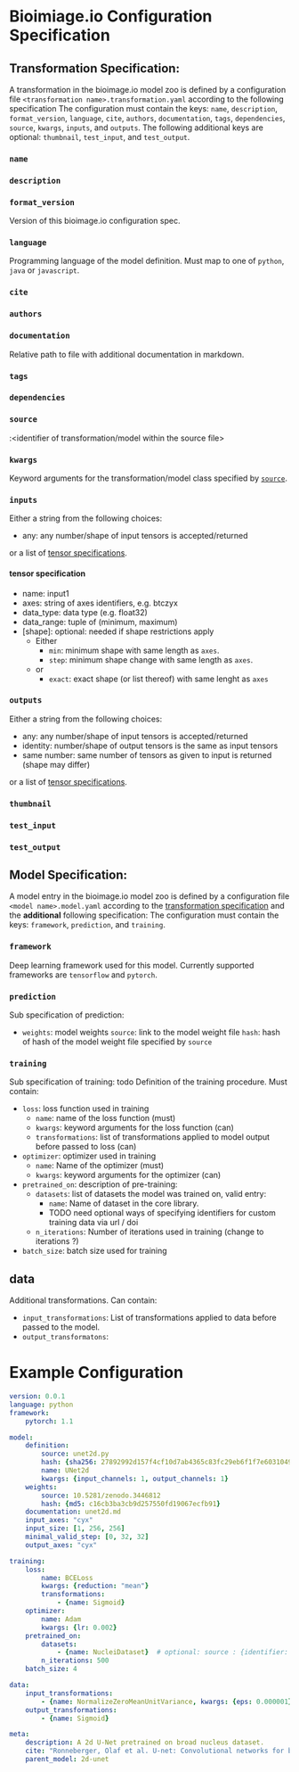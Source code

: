 # Bioimiage.io Configuration Specification

## Transformation Specification:
A transformation in the bioimage.io model zoo is defined by a configuration file `<transformation name>.transformation.yaml` according to the following specification
The configuration must contain the keys: `name`, `description`, `format_version`, `language`, `cite`, `authors`, `documentation`, `tags`, `dependencies`, `source`, `kwargs`, `inputs`, and `outputs`. The following additional keys are optional: `thumbnail`, `test_input`, and `test_output`.

### `name`
###  `description`
### `format_version`
Version of this bioimage.io configuration spec.

### `language`
Programming language of the model definition. Must map to one of `python`, `java` or `javascript`.

### `cite`

### `authors`

### `documentation`
Relative path to file with additional documentation in markdown.

### `tags`

### `dependencies`

### `source`
<relative path from config file to the implementation source file>:<identifier of transformation/model within the source file>

### `kwargs`
Keyword arguments for the transformation/model class specified by [`source`](#source).

### `inputs`
Either a string from the following choices:
  - any: any number/shape of input tensors is accepted/returned

or a list of [tensor specifications](#tensor-specification).

#### tensor specification
- name: input1
- axes: string of axes identifiers, e.g. btczyx
- data_type: data type (e.g. float32)
- data_range: tuple of (minimum, maximum)
- [shape]: optional: needed if shape restrictions apply
     - Either
       - `min`: minimum shape with same length as `axes`.
       - `step`: minimum shape change with same length as `axes`. 
     - or
       - `exact`: exact shape (or list thereof) with same lenght as `axes`

### `outputs`
Either a string from the following choices:
  - any: any number/shape of input tensors is accepted/returned
  - identity: number/shape of output tensors is the same as input tensors
  - same number: same number of tensors as given to input is returned (shape may differ)

or a list of [tensor specifications](#tensor-specification).

### `thumbnail`

### `test_input`

### `test_output`

## Model Specification:
A model entry in the bioimage.io model zoo is defined by a configuration file `<model name>.model.yaml` according to the [transformation specification](#transformation-entry) and the **additional** following specification:
The configuration must contain the keys: `framework`, `prediction`, and `training`.

### `framework`
Deep learning framework used for this model. Currently supported frameworks are `tensorflow` and `pytorch`.

### `prediction`
Sub specification of prediction:
- `weights`: model weights
  `source`: link to the model weight file
  `hash`: hash of hash of the model weight file specified by `source`

### `training`
Sub specification of training:
todo
Definition of the training procedure.
Must contain:
- `loss`: loss function used in training
  - `name`: name of the loss function (must)
  - `kwargs`: keyword arguments for the loss function (can)
  - `transformations`: list of transformations applied to model output before passed to loss (can)
- `optimizer`: optimizer used in training
  - `name`: Name of the optimizer (must)
  - `kwargs`: keyword arguments for the optimizer (can)
- `pretrained_on`: description of pre-training:
  - `datasets`: list of datasets the model was trained on, valid entry:
    - `name`: Name of dataset in the core library.
    - TODO need optional ways of specifying identifiers for custom training data via url / doi
  - `n_iterations`: Number of iterations used in training (change to iterations ?)
- `batch_size`: batch size used for training



## data

Additional transformations.
Can contain:
- `input_transformations`: List of transformations applied to data before passed to the model.
- `output_transformatons`:


# Example Configuration

```yaml
version: 0.0.1
language: python
framework:
    pytorch: 1.1

model:
    definition:
        source: unet2d.py
        hash: {sha256: 27892992d157f4cf10d7ab4365c83fc29eb6f1f7e6031049cfbd859e5891ebe0}
        name: UNet2d
        kwargs: {input_channels: 1, output_channels: 1}
    weights:
        source: 10.5281/zenodo.3446812
        hash: {md5: c16cb3ba3cb9d257550fd19067ecfb91}
    documentation: unet2d.md
    input_axes: "cyx"
    input_size: [1, 256, 256]
    minimal_valid_step: [0, 32, 32]
    output_axes: "cyx"

training:
    loss:
        name: BCELoss
        kwargs: {reduction: "mean"}
        transformations:
            - {name: Sigmoid}
    optimizer:
        name: Adam
        kwargs: {lr: 0.002}
    pretrained_on:
        datasets:
            - {name: NucleiDataset}  # optional: source : {identifier: doi/url, hash: hash_value}
        n_iterations: 500
    batch_size: 4

data:
    input_transformations:
        - {name: NormalizeZeroMeanUnitVariance, kwargs: {eps: 0.000001}}
    output_transformations:
        - {name: Sigmoid}

meta:
    description: A 2d U-Net pretrained on broad nucleus dataset.
    cite: "Ronneberger, Olaf et al. U-net: Convolutional networks for biomedical image segmentation. MICCAI 2015."
    parent_model: 2d-unet
```
